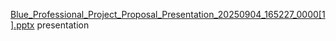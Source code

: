 [Blue_Professional_Project_Proposal_Presentation_20250904_165227_0000[1].pptx](https://github.com/user-attachments/files/22172995/Blue_Professional_Project_Proposal_Presentation_20250904_165227_0000.1.pptx)
presentation
